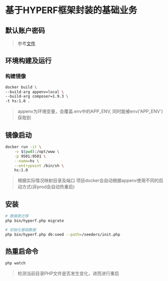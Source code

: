 # 基于HYPERF框架封装的基础业务

## 默认账户密码

> 参考[文件](migrations/2019_12_25_110121_create_users_table.php)

## 环境构建及运行

### 构建镜像
```bash
docker build \
--build-arg appenv=local \
--build-arg composer=1.9.3 \
-t hs:1.0 .
```
> appenv为环境变量，会覆盖.env中的APP_ENV, 同时能被env('APP_ENV')获取到

## 镜像启动

```bash
docker run -it \
    -v $(pwd):/opt/www \
    -p 9501:9501 \
    --name=hs \
    --entrypoint /bin/sh \
    hs:1.0
```

> 根据实际情况映射目录及端口
> 项目docker会自动根据appenv使用不同的启动方式(非prod会自动热重启)

## 安装

```bash
# 数据表迁移
php bin/hyperf.php migrate

# 初始化基础数据
php bin/hyperf.php db:seed --path=/seeders/init.php
```

## 热重启命令

```bash
php watch
```
> 检测当前目录PHP文件是否发生变化，进而进行重启
